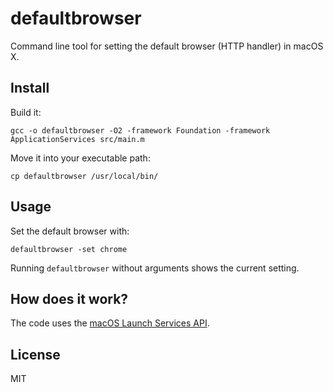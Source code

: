 defaultbrowser
==============

Command line tool for setting the default browser (HTTP handler) in macOS X.

Install
-------

Build it:

```
gcc -o defaultbrowser -O2 -framework Foundation -framework ApplicationServices src/main.m
```

Move it into your executable path:

```
cp defaultbrowser /usr/local/bin/
```

Usage
-----

Set the default browser with:

```
defaultbrowser -set chrome
```

Running `defaultbrowser` without arguments shows the current setting.

How does it work?
-----------------

The code uses the [macOS Launch Services API](https://developer.apple.com/documentation/coreservices/launch_services).

License
-------

MIT
